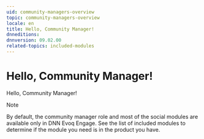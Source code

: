 ```yaml
---
uid: community-managers-overview
topic: community-managers-overview
locale: en
title: Hello, Community Manager!
dnneditions: 
dnnversion: 09.02.00
related-topics: included-modules
---
```


# Hello, Community Manager!

Hello, Community Manager!

> [!Note]
> By default, the community manager role and most of the social modules are available only in DNN Evoq Engage. See the list of included modules to determine if the module you need is in the product you have.